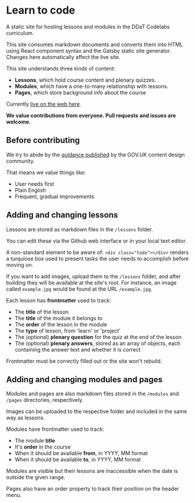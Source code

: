 Learn to code
=============

A static site for hosting lessons and modules in the DDaT Codelabs curriculum.

This site consumes markdown documents and converts them into HTML using React component syntax and the Gatsby static site generator. Changes here automatically affect the live site.

This site understands three kinds of content:
* **Lessons**, which hold course content and plenary quizzes.
* **Modules**, which have a one-to-many relationship with lessons.
* **Pages**, which store background info about the course

Currently [live on the web here](https://friendly-shaw-4ff926.netlify.com/).

**We value contributions from everyone. Pull requests and issues are welcome.**

Before contributing
------------------

We try to abide by the [guidance published](https://www.gov.uk/guidance/content-design) by the GOV.UK content design community.

That means we value things like:
* User needs first
* Plain English
* Frequent, gradual improvements

Adding and changing lessons
--------------------------

Lessons are stored as markdown files in the `/lessons` folder.

You can edit these via the Github web interface or in your local text editor.

A non-standard element to be aware of: `<div class="todo"></div>` renders a turquiose box used to present tasks the user needs to accomplish before moving on.

If you want to add images, upload them to the `/lessons` folder, and after building they will be available at the site's root. For instance, an image called `example.jpg` would be found at the URL `/example.jpg`.

Each lesson has **frontmatter** used to track:
* The **title** of the lesson
* The **title** of the module it belongs to
* The **order** of the lesson in the module
* The **type** of lesson, from 'learn' or 'project'
* The (optional) **plenary question** for the quiz at the end of the lesson
* The (optional) **plenary answers**, stored as an array of objects, each containing the answer text and whether it is correct

Frontmatter must be correctly filled out or the site won't rebuild.

Adding and changing modules and pages
------------------------------------

Modules and pages are also markdown files stored in the `/modules` and `/pages` directories, respectively.

Images can be uploaded to the respective folder and included in the same way as lessons.

Modules have frontmatter used to track:

* The module **title**
* It's **order** in the course
* When it should be available **from**, in YYYY, MM format
* When it should be available **to**, in YYYY, MM format

Modules are visible but their lessons are inaccessible when the date is outside the given range.

Pages also have an order property to track their position on the header menu.
